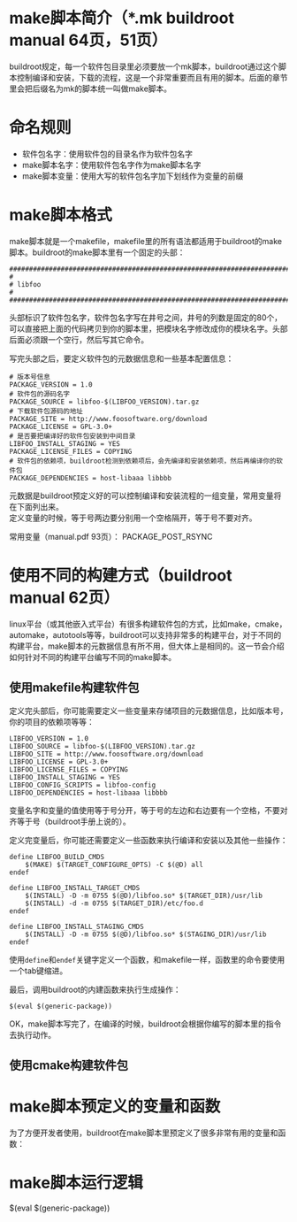 # make脚本简介（*.mk buildroot manual 64页，51页）
buildroot规定，每一个软件包目录里必须要放一个mk脚本，buildroot通过这个脚本控制编译和安装，下载的流程，这是一个非常重要而且有用的脚本。后面的章节里会把后缀名为mk的脚本统一叫做make脚本。

# 命名规则
* 软件包名字：使用软件包的目录名作为软件包名字
* make脚本名字：使用软件包名字作为make脚本名字
* make脚本变量：使用大写的软件包名字加下划线作为变量的前缀

# make脚本格式
make脚本就是一个makefile，makefile里的所有语法都适用于buildroot的make脚本。buildroot的make脚本里有一个固定的头部：
````
################################################################################
#
# libfoo
#
################################################################################
````
头部标识了软件包名字，软件包名字写在井号之间，井号的列数是固定的80个，可以直接把上面的代码拷贝到你的脚本里，把模块名字修改成你的模块名字。头部后面必须跟一个空行，然后写其它命令。

写完头部之后，要定义软件包的元数据信息和一些基本配置信息：
````
# 版本号信息
PACKAGE_VERSION = 1.0
# 软件包的源码名字
PACKAGE_SOURCE = libfoo-$(LIBFOO_VERSION).tar.gz
# 下载软件包源码的地址
PACKAGE_SITE = http://www.foosoftware.org/download
PACKAGE_LICENSE = GPL-3.0+
# 是否要把编译好的软件包安装到中间目录
LIBFOO_INSTALL_STAGING = YES
PACKAGE_LICENSE_FILES = COPYING
# 软件包的依赖项，buildroot检测到依赖项后，会先编译和安装依赖项，然后再编译你的软件包
PACKAGE_DEPENDENCIES = host-libaaa libbbb
````
元数据是buildroot预定义好的可以控制编译和安装流程的一组变量，常用变量将在下面列出来。  
定义变量的时候，等于号两边要分别用一个空格隔开，等于号不要对齐。  

常用变量（manual.pdf 93页）：
PACKAGE_POST_RSYNC 


# 使用不同的构建方式（buildroot manual 62页）
linux平台（或其他嵌入式平台）有很多构建软件包的方式，比如make，cmake，automake，autotools等等，buildroot可以支持非常多的构建平台，对于不同的构建平台，make脚本的元数据信息有所不用，但大体上是相同的。这一节会介绍如何针对不同的构建平台编写不同的make脚本。

## 使用makefile构建软件包

定义完头部后，你可能需要定义一些变量来存储项目的元数据信息，比如版本号，你的项目的依赖项等等：
````
LIBFOO_VERSION = 1.0
LIBFOO_SOURCE = libfoo-$(LIBFOO_VERSION).tar.gz
LIBFOO_SITE = http://www.foosoftware.org/download
LIBFOO_LICENSE = GPL-3.0+
LIBFOO_LICENSE_FILES = COPYING
LIBFOO_INSTALL_STAGING = YES
LIBFOO_CONFIG_SCRIPTS = libfoo-config
LIBFOO_DEPENDENCIES = host-libaaa libbbb
````
变量名字和变量的值使用等于号分开，等于号的左边和右边要有一个空格，不要对齐等于号（buildroot手册上说的）。

定义完变量后，你可能还需要定义一些函数来执行编译和安装以及其他一些操作：
````
define LIBFOO_BUILD_CMDS
    $(MAKE) $(TARGET_CONFIGURE_OPTS) -C $(@D) all
endef

define LIBFOO_INSTALL_TARGET_CMDS
    $(INSTALL) -D -m 0755 $(@D)/libfoo.so* $(TARGET_DIR)/usr/lib
    $(INSTALL) -d -m 0755 $(TARGET_DIR)/etc/foo.d
endef

define LIBFOO_INSTALL_STAGING_CMDS
    $(INSTALL) -D -m 0755 $(@D)/libfoo.so* $(STAGING_DIR)/usr/lib
endef
````
使用`define`和`endef`关键字定义一个函数，和makefile一样，函数里的命令要使用一个tab键缩进。

最后，调用buildroot的内建函数来执行生成操作：
````
$(eval $(generic-package))
````
OK，make脚本写完了，在编译的时候，buildroot会根据你编写的脚本里的指令去执行动作。

## 使用cmake构建软件包


# make脚本预定义的变量和函数
为了方便开发者使用，buildroot在make脚本里预定义了很多非常有用的变量和函数：

# make脚本运行逻辑

$(eval $(generic-package))